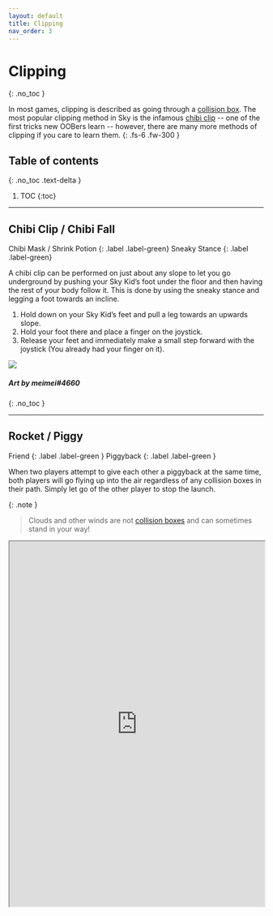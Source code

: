 ```yaml
---
layout: default
title: Clipping
nav_order: 3
---
```


# Clipping
{: .no_toc }

In most games, clipping is described as going through a [collision box](../terms-and-methods/#collision-boxes). The most popular clipping method in Sky is the infamous [chibi clip](#chibi-clip--chibi-fall) -- one of the first tricks new OOBers learn -- however, there are many more methods of clipping if you care to learn them.
{: .fs-6 .fw-300 }

## Table of contents
{: .no_toc .text-delta }

1. TOC
{:toc}

---

## Chibi Clip / Chibi Fall

Chibi Mask / Shrink Potion
{: .label .label-green}
Sneaky Stance
{: .label .label-green}

A chibi clip can be performed on just about any slope to let you go underground by pushing your Sky Kid’s foot under the floor and then having the rest of your body follow it. This is done by using the sneaky stance and legging a foot towards an incline.

1. Hold down on your Sky Kid’s feet and pull a leg towards an upwards slope.
1. Hold your foot there and place a finger on the joystick.
1. Release your feet and immediately make a small step forward with the joystick (You already had your finger on it).

![](../../assets/images/chibiclip.jpg)
##### Art by meimei#4660
{: .no_toc }

---

## Rocket / Piggy

Friend
{: .label .label-green }
Piggyback
{: .label .label-green }

When two players attempt to give each other a piggyback at the same time, both players will go flying up into the air regardless of any collision boxes in their path. Simply let go of the other player to stop the launch.

{: .note }
> Clouds and other winds are not [collision boxes](../terms-and-methods/#collision-boxes) and can sometimes stand in your way!

<div style="width: 100%; height: 100%; position: relative;"><iframe src="https://drive.google.com/file/d/1uAXlxX8XyvZa3KPZqBLkliKMzbGlhYm-/preview" width="100%" height="720" allowfullscreen allow="autoplay"></iframe></div>

{: .highlight }
> For most players, this is enough to know. If you'd like to learn more about fine tuning your rockets, head down to the [advanced](#rocket-advanced) section.

---

## Spiral v2

Friend
{: .label .label-green }
Piggyback
{: .label .label-green }

Spiraling is similar to [rocketing](#rocket--piggy), but it’s slower and more maneuverable. It’s performed in the same way as a Rocket, but one player offers to hold hands while the other asks for a piggyback. Both players will go through collision boxes. Simply let go of the other player to stop the launch.

{: .note }
> Clouds and other winds are not [collision boxes](../terms-and-methods/#collision-boxes) and can sometimes stand in your way!

{: .highlight }
> For most players, this is enough to know. If you'd like to learn more about fine tuning your spirals, head down to the [advanced](#spiral-advanced) section.

---

## Spasm / Follow Clip

Friend
{: .label .label-green }
Piggyback
{: .label .label-green }

> Credit: Astria Esper

This clip can push you through horizontal [collision boxes](../terms-and-methods/#collision-boxes) above you (ie. ceilings) or vertical [collision boxes](../terms-and-methods/#collision-boxes) (ie. walls). The clip is best used on a flat ceiling but can work on heavily sloped ones as well. When clipping through a wall, make sure the wall is either vertical ( \| ) or getting steeper ( \ ), not shallower ( / ). Using a ceiling corner is most ideal.

<div style="width: 100%; height: 480px; position: relative;"><iframe src="https://drive.google.com/file/d/1CcdIHmS4cLfs8yGwQArHRpkRLVsefdhB/preview" frameborder="0" width="100%" height="100%" allowfullscreen=true allow="autoplay"></iframe></div>

1. Have a friend jump on your back with piggyback.
2. Fly up to a collision box.
3. When you’re as close to the collision box as you can be, tap the follow icon on your friend.
4. When you see your sky kid above the ceiling cancel the clip by moving the joystick. Careful not to fall back under the ceiling! (If you’re doing this with a wall, let your skykid turn 90° to clip.)

---

## Floor Clip

Friend
{: .label .label-green }
Piggyback
{: .label .label-green }
Play Dead / Crab Walk (lvl 3) Emote
{: .label .label-green }

This clip can push you through horizontal [collision boxes](../terms-and-methods/#collision-boxes) below you (like the ground!). It is best used on flat ground but can work on slopes. It’s preferable that you have warp unlocked with your friend as well since this only lets one player clip.

<div style="width: 100%; height: 480px; position: relative; padding-bottom: 45.625%;"><iframe src="https://drive.google.com/file/d/1rAznpccfBpeqLMZdtWjB3ghndQF8PZ82/view?usp=sharing" frameborder="0" width="100%" height="480" allowfullscreen></iframe></div>

1. Jump on a friend’s back with piggyback.
2. Have your friend use the play dead or crab walk (lvl 3) emote.
3. Get off your friend’s back, and you should fall through the floor. Your friend can then warp to you.

---

## Play Dead Clip / Piggy Wall Clip

Friend
{: .label .label-green }
Piggyback
{: .label .label-green }
Play Dead Emote
{: .label .label-green }

This clip is useful for getting through vertical [collision boxes](../terms-and-methods/#collision-boxes). It’s preferable to have warp unlocked with your friend as well since this only lets one player clip.

<div style="width: 100%; height: 100%; position: relative; padding-bottom: 45.625%;"><iframe src="https://drive.google.com/file/d/1DWkjGF9ALyS0CKoXeS9hPqIvKBujYL_k/view?usp=sharing" frameborder="0" width="100%" height="100%" allowfullscreen style="width: 100%; height: 100%; position: absolute;"></iframe></div>

1. Piggyback on a friend.
2. Have them line up facing perpendicular to the wall where the play dead emote would make them fall towards the wall (right). 
3. Make sure they are as close to the wall as possible. Have them use the play dead emote.
4. You (on their back) will be inside the wall, just hop off! Your friend can then warp to you.

---

## Table Uber / Multi-Player Table Clip
Friend
{: .label .label-green }
Table
{: .label .label-green }

This clip is a ton of fun to play around with. Essentially, it lets you move around other players wherever you can move your table. It’s easiest to get the side chairs out of bounds rather than the middle ones, so it’s best to have your friends there. It’s preferable to have warp with your friend since this will not make you clip (or use the Advanced Uber Clip).

<div style="width: 100%; height: 100%; position: relative; "><iframe src="https://drive.google.com/file/d/1Cw8OoibbA-nkIRQlebn1OWziaDmPNs4l/view?usp=sharing" frameborder="0" width="100%" height="100%" allowfullscreen style="width: 100%; height: 100%; position: absolute;"></iframe></div>

1. Have your friend place their table or campfire. 
2. Sit down at it, then tap on a friend, and offer them a hand. 
3. The friend does not take your hand, it should stay offering. They can then move around their table with you (and anyone else) on it! 
4. Simply position the table where one of the players would be outside the desired wall and place it down to clip.
5. Warp to your friend.

---

## Campfire Clip / Table Ceiling Clip

Campfire / Teaset
{: .label .label-green }

> Credit: Hiddles

Clipping through the roof on your own can be simple for a veteran! Since the campfire and tea table’s seats are so close to the ceiling, you can go right through. Placement can be difficult, however. Make sure your table is as horizontal as possible. If you’re tall and going OOB solo, this is one of the best tools you can use to get out of bounds.

<div style="width: 100%; height: 100%; position: relative;"><iframe src="https://drive.google.com/file/d/1fNq6J9EIcj09HXNKRkDaApFtqpbYvGhw/view?usp=sharing" frameborder="0" width="100%" height="100%" allowfullscreen style="width: 100%; height: 100%; position: absolute;"></iframe></div>

1. Place your campfire on the ceiling.
2. Sit in one of the seats.
3. Jump out with a flick of the joystick or fly upward, whichever works.

{: .highlight }
> If you don’t have enough wedges to reach your fire,  you can always pair this glitch with the Checkpoint glitch for a wedge-free way of sitting at your table.

---

## General Table Clip

Table
{: .label .label-green }

This clip has been used for an extremely long time but has since been almost completely patched out. However, it’s still possible in some places with a bit of practice and determination.

<div style="width: 100%; height: 100%; position: relative; padding-bottom: 45.625%;"><iframe src="https://imgur.com/a/QtKkWv6" frameborder="0" width="100%" height="100%" allowfullscreen style="width: 100%; height: 100%; position: absolute;"></iframe></div>

{: .note }
> The emote used to stand up in the video is not required, just a personalized way to make standing up easier.

1. Place your table where one (or more) chair(s) are outside the wall you’d like to clip into.
1. If you can, sit in the chair(s) outside the wall and you’ll be out of bounds.
1. This can also be positioned such that upon getting out of the chair, you’ll be pushed out of bounds. This is the more likely method to work.

---

## General Clipping

It’s also important to know that two collision boxes that are close enough together can push you through one of them. For example, I once accidentally clipped into the All-Elder room (OOB in the room just before Eden’s social area and right after meditating at the Vault elder shrine) just by walking under a chair from a table at the right angle as a chibi. I wouldn’t recommend trying this as a legitimate clip method unless you know two collision boxes will work to push you through consistently (i.e. the clip in the skip for the second half of the Eye of Eden).